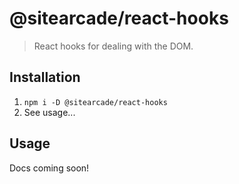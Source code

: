 # @sitearcade/react-hooks

> React hooks for dealing with the DOM.

## Installation

1. `npm i -D @sitearcade/react-hooks`
2. See usage...

## Usage

Docs coming soon!
